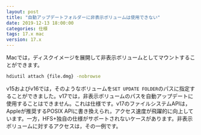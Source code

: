 ```yaml
---
layout: post
title: "自動アップデートフォルダーに非表示ボリュームは使用できない"
date: 2019-12-13 18:00:00
categories: 仕様
tags: 17.x mac
version: 17.x
---
```


Macでは，ディスクイメージを展開して非表示ボリュームとしてマウントすることができます。

```sh
hdiutil attach {file.dmg} -nobrowse
```

v15およびv16では，そのようなボリュームを``SET UPDATE FOLDER``のパスに指定することができました。v17では，非表示ボリュームのパスを自動アップデートに使用することはできません。これは仕様です。v17のファイルシステムAPIは，Appleが推奨するPOSIX APIに書き換えられ，アクセス速度が飛躍的に向上しています。一方，HFS+独自の仕様がサポートされないケースがあります。非表示ボリュームに対するアクセスは，その一例です。
